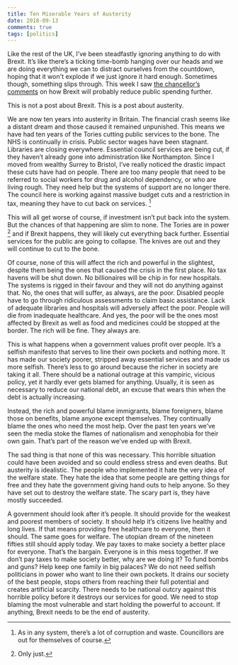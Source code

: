 ```yaml
---  
title: Ten Miserable Years of Austerity  
date: 2018-09-13 
comments: true  
tags: [politics]  
---  
```


Like the rest of the UK, I’ve been steadfastly ignoring anything to do with Brexit. It’s like there’s a ticking time-bomb hanging over our heads and we are doing everything we can to distract ourselves from the countdown, hoping that it won't explode if we just ignore it hard enough. Sometimes though, something slips through. This week I saw <a href="https://www.theguardian.com/politics/2018/sep/06/spending-cuts-likely-hammond-no-deal-brexit-operation-yellowhammer">the chancellor’s comments</a> on how Brexit will probably reduce public spending further.  
<!--more-->
This is not a post about Brexit. This is a post about austerity.  

We are now ten years into austerity in Britain. The financial crash seems like a distant dream and those caused it remained unpunished. This means we have had ten years of the Tories cutting public services to the bone. The NHS is continually in crisis. Public sector wages have been stagnant. Libraries are closing everywhere. Essential council services are being cut, if they haven’t already gone into administration like Northampton. Since I moved from wealthy Surrey to Bristol, I’ve really noticed the drastic impact these cuts have had on people. There are too many people that need to be referred to social workers for drug and alcohol dependency, or who are living rough. They need help but the systems of support are no longer there. The council here is working against massive budget cuts and a restriction in tax, meaning they have to cut back on services. [^1]

This will all get worse of course, if investment isn’t put back into the system. But the chances of that happening are slim to none. The Tories are in power [^2] and if Brexit happens, they will likely cut everything back further. Essential services for the public are going to collapse. The knives are out and they will continue to cut to the bone.  

Of course, none of this will affect the rich and powerful in the slightest, despite them being the ones that caused the crisis in the first place. No tax havens will be shut down. No billionaires will be chip in for new hospitals. The systems is rigged in their favour and they will not do anything against that. No, the ones that will suffer, as always, are the poor. Disabled people have to go through ridiculous assessments to claim basic assistance. Lack of adequate libraries and hospitals will adversely affect the poor. People will die from inadequate healthcare. And yes, the poor will be the ones most affected by Brexit as well as food and medicines could be stopped at the border. The rich will be fine. They always are.  

This is what happens when a government values profit over people. It’s a selfish manifesto that serves to line their own pockets and nothing more. It has made our society poorer, stripped away essential services and made us more selfish. There’s less to go around because the richer in society are taking it all. There should be a national outrage at this vampiric, vicious policy, yet it hardly ever gets blamed for anything. Usually, it is seen as necessary to reduce our national debt, an excuse that wears thin when the debt is actually increasing.   

Instead, the rich and powerful blame immigrants, blame foreigners, blame those on benefits, blame anyone except themselves. They continually blame the ones who need the most help. Over the past ten years we’ve seen the media stoke the flames of nationalism and xenophobia for their own gain. That’s part of the reason we’ve ended up with Brexit.   

The sad thing is that none of this was necessary. This horrible situation could have been avoided and so could endless stress and even deaths. But austerity is idealistic. The people who implemented it hate the very idea of the welfare state. They hate the idea that some people are getting things for free and they hate the government giving hand outs to help anyone. So they have set out to destroy the welfare state. The scary part is, they have mostly succeeded.   

A government should look after it’s people. It should provide for the weakest and poorest members of society. It should help it’s citizens live healthy and long lives. If that means providing free healthcare to everyone, then it should. The same goes for welfare. The utopian dream of the nineteen fifties still should apply today. We pay taxes to make society a better place for everyone. That’s the bargain. Everyone is in this mess together. If we don’t pay taxes to make society better, why are we doing it? To fund bombs and guns? Help keep one family in big palaces? We do not need selfish politicians in power who want to line their own pockets. It drains our society of the best people, stops others from reaching their full potential and creates artificial scarcity. There needs to be national outcry against this horrible policy before it destroys our services for good. We need to stop blaming the most vulnerable and start holding the powerful to account. If anything, Brexit needs to be the end of austerity.  

[^1]: As in any system, there’s a lot of corruption and waste. Councillors are out for themselves of course.   
[^2]: Only just.
